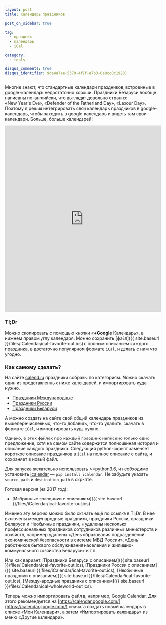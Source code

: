 ```yaml
---
layout: post
title: Календарь праздников

post_on_sidebar: true

tag:
  - праздник
  - календарь
  - iCal

category:
  - tools

disqus_comments: true
disqus_identifier: 9da4a7ae-5379-4f2f-a7b3-0a0cc8c19200
---
```


Многие знают, что стандартные календари праздников, встроенные в google-календарь недостаточно хороши.
Праздники Беларуси вообще написаны по-английски, что выглядит довольно странно:
«New Year's Eve», «Defender of the Fatherland Day», «Labour Day».
Поэтому я решил интегрировать свой календарь праздников в google-календарь, чтобы заходить в google-календарь и видеть там свои календари. Больше, больше календарей!<!--more-->


<iframe src="https://calendar.google.com/calendar/embed?showPrint=0&amp;showTabs=0&amp;showCalendars=0&amp;showTz=0&amp;
height=600&amp;wkst=2&amp;hl=ru&amp;bgcolor=%23FFFFFF&amp;src=eeof4665qu4h3lr0ajvera1vjo%40group.calendar.google.com&amp;
color=%23333333&amp;ctz=Europe%2FMoscow" style="border-width:0" width="100%" height="600" frameborder="0" scrolling="no"></iframe>

### Tl;Dr

Можно скопировать с помощью кнопки «**+Google** Календарь», в нижнем правом углу календаря.
Можно сохранить [файл]({{ site.baseurl }}/files/iCalendar/ical-favorite-out.ics) с полным описанием каждого праздника, в достаточно популярном формате `iCal`, и делать с ним что угодно.

### Как самому сделать?

На сайте [calend.ru](http://calend.ru) праздники собраны по категориям.
Можно скачать один из представленных ниже календарей, и импортировать куда нужно.

 - [Праздники Международные](http://www.calend.ru/ical/ical-wholeworld.ics)
 - [Праздники России](http://www.calend.ru/ical/ical-russtate.ics)
 - [Праздники Беларуси](http://www.calend.ru/ical/ical-belorus.ics)

А можно создать на сайте свой общий календарь праздников из вышеперечисленных, что-то добавить, что-то удалить, скачать в формате `iCal`, и импортировать куда нужно.

Однако, в этих файлах про каждый праздник написано только одно предложение, хотя
на самом сайте содержится полноценная история и описание каждого праздника.
Следующий python-скрипт заменяет короткое описание праздников в `iCal` на полное описание с сайта, и сохраняет в новый файл.

Для запуска желательно использовать >=python3.6, и необходимо установить [icalendar](http://pypi.python.org/pypi/icalendar) — `pip install icalendar`.
Не забудьте указать `source_path` и `destination_path` в скрипте.


<script src="https://gist.github.com/yalov/055e636e6bfc35c7d7b096aa8aa26c0d.js"></script>

Готовая версия (на 2017 год):

 - [Избранные праздники с описанием]({{ site.baseurl }}/files/iCalendar/ical-favorite-out.ics)

Именно эту версию можно было скачать ещё по ссылке в Tl;Dr. В неё включены международные праздники, праздники России, праздники Беларуси и Необычные праздники, и
удалены несколько профессиональных праздников сотрудников различных министерств и хозяйств, например удалены
«День образования подразделений экономической безопасности в системе МВД России»,
«День работников бытового обслуживания населения и жилищно-коммунального хозяйства Беларуси» и т.п.


 Или как вариант:
[Праздники Беларуси с описанием]({{ site.baseurl }}/files/iCalendar/ical-favorite-out.ics),
[Праздники России с описанием]({{ site.baseurl }}/files/iCalendar/ical-favorite-out.ics),
[Необычные праздники с описанием]({{ site.baseurl }}/files/iCalendar/ical-favorite-out.ics),
[Международные праздники с описанием]({{ site.baseurl }}/files/iCalendar/ical-wholeworld-out.ics).

Теперь можно импортировать файл в, например, Google Calendar.
Для этого рекомендуется на [https://calendar.google.com/](https://calendar.google.com/) сначала создать новый календарь в списке «Мои Календари»,
а затем «Импортировать календарь» из меню «Другие календари».
